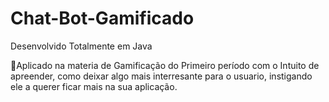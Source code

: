# Chat-Bot-Gamificado
Desenvolvido Totalmente em Java 

🚀Aplicado na materia de Gamificação do Primeiro período com o Intuito de apreender, como deixar algo mais interresante para o usuario, instigando ele a querer ficar mais na sua aplicação.
